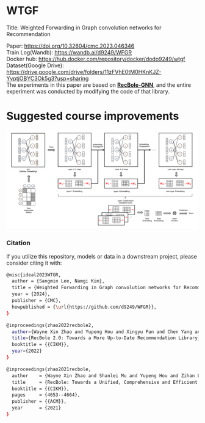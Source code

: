 # WTGF

Title: Weighted Forwarding in Graph convolution networks for Recommendation

Paper: https://doi.org/10.32604/cmc.2023.046346 <br>
Train Log(Wandb): https://wandb.ai/d9249/WFGR <br>
Docker hub: https://hub.docker.com/repository/docker/dodo9249/wtgf <br>
Dataset(Google Drive): https://drive.google.com/drive/folders/11zFVhE0tM0HKnKJZ-YvptjOBYC3Ok5g3?usp=sharing <br>
The experiments in this paper are based on <b>[RecBole-GNN](https://github.com/RUCAIBox/RecBole-GNN)</b>, and the entire experiment was conducted by modifying the code of that library.

# Suggested course improvements

![image](./image/Structure_Diagram.png)

### Citation

If you utilize this repository, models or data in a downstream project, please consider citing it with:

```bash
@misc{ideal2023WTGR,
  author = {Sangmin Lee, Namgi Kim},
  title = {Weighted Forwarding in Graph convolution networks for Recommendation},
  year = {2024},
  publisher = {CMC},
  howpublished = {\url{https://github.com/d9249/WFGR}},
}
```

```bash
@inproceedings{zhao2022recbole2,
  author={Wayne Xin Zhao and Yupeng Hou and Xingyu Pan and Chen Yang and Zeyu Zhang and Zihan Lin and Jingsen Zhang and Shuqing Bian and Jiakai Tang and Wenqi Sun and Yushuo Chen and Lanling Xu and Gaowei Zhang and Zhen Tian and Changxin Tian and Shanlei Mu and Xinyan Fan and Xu Chen and Ji-Rong Wen},
  title={RecBole 2.0: Towards a More Up-to-Date Recommendation Library},
  booktitle = {{CIKM}},
  year={2022}
}
```

```bash
@inproceedings{zhao2021recbole,
  author    = {Wayne Xin Zhao and Shanlei Mu and Yupeng Hou and Zihan Lin and Yushuo Chen and Xingyu Pan and Kaiyuan Li and Yujie Lu and Hui Wang and Changxin Tian and  Yingqian Min and Zhichao Feng and Xinyan Fan and Xu Chen and Pengfei Wang and Wendi Ji and Yaliang Li and Xiaoling Wang and Ji{-}Rong Wen},
  title     = {RecBole: Towards a Unified, Comprehensive and Efficient Framework for Recommendation Algorithms},
  booktitle = {{CIKM}},
  pages     = {4653--4664},
  publisher = {{ACM}},
  year      = {2021}
}
```
